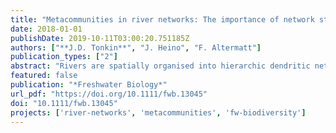 ```yaml
---
title: "Metacommunities in river networks: The importance of network structure and connectivity on patterns and processes"
date: 2018-01-01
publishDate: 2019-10-11T03:00:20.751185Z
authors: ["**J.D. Tonkin**", "J. Heino", "F. Altermatt"]
publication_types: ["2"]
abstract: "Rivers are spatially organised into hierarchic dendritic networks. This unique physical structure and the associated directionality of physical flows set them apart from most other environments by regulating the dispersal of resident biota and therefore the distribution of biodiversity. The aim of this special issue is to highlight the importance of the river network on structuring biodiversity, particularly through metacommunity dynamics and associated dispersal processes. The issue covers a wide range of topics, including disease spread, nutrient uptake, trophic dynamics, effects of anthropogenic stressors and the joint roles of dispersal and environmental filtering. Contributions employ a broad range of approaches, including field and laboratory experiments, modelling, population genetics and conceptual synthesis. Although these studies represent just a sample of the research that is being performed on biodiversity and metacommunity dynamics in river networks, several important findings have emerged; a common theme being that the structure of the network and spatial dynamics clearly influence the dynamics of populations and communities, and their functions. By taking a broad taxonomic focus (from diatoms and protists to fish), and spanning a large geographic gradient (from the tropics to the subarctic), this special issue provides a broad look at the dynamics that occur in river networks relating to their unique makeup. We hope that this selection of studies spurs additional research on these interesting, globally important, yet severely threatened ecological systems."
featured: false
publication: "*Freshwater Biology*"
url_pdf: "https://doi.org/10.1111/fwb.13045"
doi: "10.1111/fwb.13045"
projects: ['river-networks', 'metacommunities', 'fw-biodiversity']
---
```


